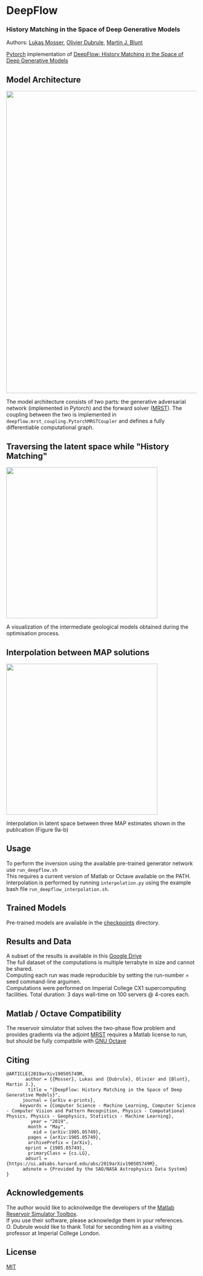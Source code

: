 # DeepFlow
### History Matching in the Space of Deep Generative Models

Authors: [Lukas Mosser](https://twitter.com/porestar), [Olivier Dubrule](https://www.imperial.ac.uk/people/o.dubrule), [Martin J. Blunt](https://www.imperial.ac.uk/people/m.blunt) 

[Pytorch](https://pytorch.org) implementation of [DeepFlow: History Matching in the Space of Deep Generative Models](https://arxiv.org/abs/1905.05749)

## Model Architecture
<img src="https://github.com/LukasMosser/DeepFlow/raw/master/results/figures/overview.png" width="800">

The model architecture consists of two parts: the generative adversarial network (implemented in Pytorch) and the forward solver ([MRST](https://www.sintef.no/projectweb/mrst/)).
The coupling between the two is implemented in ```deepflow.mrst_coupling.PytorchMRSTCoupler``` and defines a fully differentiable computational graph.

## Traversing the latent space while "History Matching"

<img src="https://github.com/LukasMosser/DeepFlow/raw/master/results/animations/evolution_facies.gif" width="400">

A visualization of the intermediate geological models obtained during the optimisation process.

## Interpolation between MAP solutions

<img src="https://github.com/LukasMosser/DeepFlow/raw/master/results/animations/interpolated_1_4_5_1.gif" width="400">

Interpolation in latent space between three MAP estimates shown in the publication (Figure 9a-b)

## Usage

To perform the inversion using the available pre-trained generator network use ``` run_deepflow.sh ```  
This requires a current version of Matlab or Octave available on the PATH.  
Interpolation is performed by running ```interpolation.py``` using the example bash file ```run_deepflow_interpolation.sh```.

## Trained Models
Pre-trained models are available in the  [checkpoints](checkpoints/) directory.

## Results and Data

A subset of the results is available in this [Google Drive](https://drive.google.com/drive/folders/1xLkLwDxAGVmfz-o2DzImgr8fP0fQNHW4?usp=sharing)  
The full dataset of the computations is multiple terrabyte in size and cannot be shared.  
Computing each run was made reproducible by setting the run-number = seed command-line argumen.  
Computations were performed on Imperial College CX1 supercomputing facilities.
Total duration: 3 days wall-time on 100 servers @ 4-cores each.  

## Matlab / Octave Compatibility
The reservoir simulator that solves the two-phase flow problem and provides gradients via the adjoint [MRST](https://www.sintef.no/projectweb/mrst/)
requires a Matlab license to run, but should be fully compatbile with [GNU Octave](https://www.gnu.org/software/octave/)

## Citing

```
@ARTICLE{2019arXiv190505749M,
       author = {{Mosser}, Lukas and {Dubrule}, Olivier and {Blunt}, Martin J.},
        title = "{DeepFlow: History Matching in the Space of Deep Generative Models}",
      journal = {arXiv e-prints},
     keywords = {Computer Science - Machine Learning, Computer Science - Computer Vision and Pattern Recognition, Physics - Computational Physics, Physics - Geophysics, Statistics - Machine Learning},
         year = "2019",
        month = "May",
          eid = {arXiv:1905.05749},
        pages = {arXiv:1905.05749},
        archivePrefix = {arXiv},
       eprint = {1905.05749},
        primaryClass = {cs.LG},
       adsurl = {https://ui.adsabs.harvard.edu/abs/2019arXiv190505749M},
      adsnote = {Provided by the SAO/NASA Astrophysics Data System}
}
```

## Acknowledgements

The author would like to acknolwedge the developers of the [Matlab Reservoir Simulator Toolbox](https://www.sintef.no/projectweb/mrst/).  
If you use their software, please acknowledge them in your references.  
O. Dubrule would like to thank Total for seconding him as a visiting professor at Imperial College London.

## License

[MIT](LICENSE)


